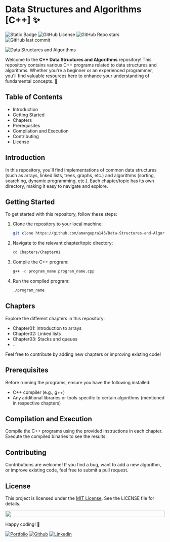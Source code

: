 # Data Structures and Algorithms [C++] ✨

<!-- shields Badges -->
![Static Badge](https://img.shields.io/badge/Maintained-32012F)
![GitHub License](https://img.shields.io/github/license/amangupta143/Data-Structures-and-Algorithms?style=flat&labelColor=524C42&color=524C42)
![GitHub Repo stars](https://img.shields.io/github/stars/amangupta143/Data-Structures-and-Algorithms?style=flat&labelColor=E2DFD0&color=E2DFD0)
![GitHub last commit](https://img.shields.io/github/last-commit/amangupta143/Data-Structures-and-Algorithms?labelColor=F97300&color=F97300)

<!-- Banner image -->
![Data Structures and Algorithms](https://github.com/amangupta143/Data-Structures-and-Algorithms/assets/109453339/05553745-da21-4e5e-b86d-b31a77bcfdba)

Welcome to the **C++ Data Structures and Algorithms** repository! This repository contains various C++ programs related to data structures and algorithms. Whether you're a beginner or an experienced programmer, you'll find valuable resources here to enhance your understanding of fundamental concepts. 🚀

<!-- Table of Contents -->
## Table of Contents

- Introduction
- Getting Started
- Chapters
- Prerequisites
- Compilation and Execution
- Contributing
- License

## Introduction

In this repository, you'll find implementations of common data structures (such as arrays, linked lists, trees, graphs, etc.) and algorithms (sorting, searching, dynamic programming, etc.). Each chapter/topic has its own directory, making it easy to navigate and explore.

## Getting Started

To get started with this repository, follow these steps:

1. Clone the repository to your local machine:
   ```bash
   git clone https://github.com/amangupra143/Data-Structures-and-Algorithms.git
2. Navigate to the relevant chapter/topic directory:
   ```bash
   cd Chapters/Chapter01
3. Compile the C++ program:
   ```bash
   g++ -o program_name program_name.cpp
4. Run the compiled program:
   ```bash
   ./program_name


## Chapters

Explore the different chapters in this repository:

- Chapter01: Introduction to arrays
- Chapter02: Linked lists
- Chapter03: Stacks and queues
- ...

Feel free to contribute by adding new chapters or improving existing code!

## Prerequisites

Before running the programs, ensure you have the following installed:

- C++ compiler (e.g., g++)
- Any additional libraries or tools specific to certain algorithms (mentioned in respective chapters)

## Compilation and Execution

Compile the C++ programs using the provided instructions in each chapter. Execute the compiled binaries to see the results.

## Contributing

Contributions are welcome! If you find a bug, want to add a new algorithm, or improve existing code, feel free to submit a pull request.

## License

This project is licensed under the <a href="LICENCE">MIT License</a>. See the LICENSE file for details.


<!-- Animated Line: -->

<img src="https://i.imgur.com/dBaSKWF.gif" height="20" width="100%">

Happy coding! 🚀

<!-- Footer Links -->
[![Portfolio](https://img.shields.io/badge/-Portfolio-red?style=flat&logo=appveyor&logoColor=white)](https://github.com/amangupta143)
[![Github](https://img.shields.io/badge/-Github-000?style=flat&logo=Github&logoColor=white)](https://github.com/amangupta143)
[![Linkedin](https://img.shields.io/badge/-LinkedIn-blue?style=flat&logo=Linkedin&logoColor=white)](https://www.linkedin.com/in/amangupta143/)
